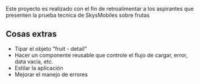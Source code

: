 Este proyecto es realizado con el fin de retroalimentar a los aspirantes que presenten la prueba tecnica de SkysMobiles sobre frutas

## Cosas extras

- Tipar el objeto "fruit - detail"
- Hacer un componente reusable que controle el flujo de cargar, error, data vacia, etc.
- Estilar la aplicación
- Mejorar el manejo de errores
